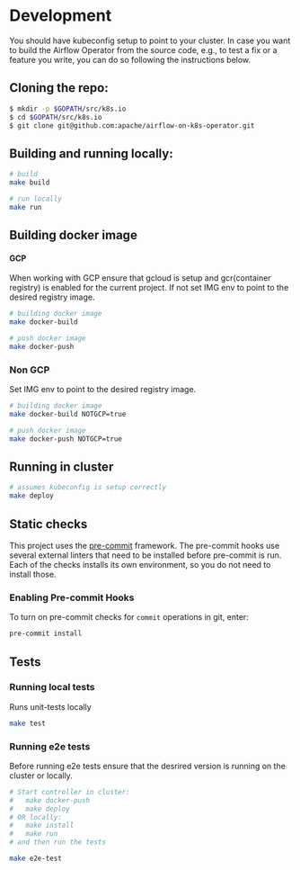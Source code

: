 <!--
 Licensed to the Apache Software Foundation (ASF) under one or more
 contributor license agreements.  See the NOTICE file distributed with
 this work for additional information regarding copyright ownership.
 The ASF licenses this file to You under the Apache License, Version 2.0
 (the "License"); you may not use this file except in compliance with
 the License.  You may obtain a copy of the License at

    http://www.apache.org/licenses/LICENSE-2.0

 Unless required by applicable law or agreed to in writing, software
 distributed under the License is distributed on an "AS IS" BASIS,
 WITHOUT WARRANTIES OR CONDITIONS OF ANY KIND, either express or implied.
 See the License for the specific language governing permissions and
 limitations under the License.
 -->

# Development
You should have kubeconfig setup to point to your cluster.
In case you want to build the Airflow Operator from the source code, e.g., to test a fix or a feature you write, you can do so following the instructions below.

## Cloning the repo:
```bash
$ mkdir -p $GOPATH/src/k8s.io
$ cd $GOPATH/src/k8s.io
$ git clone git@github.com:apache/airflow-on-k8s-operator.git
```

## Building and running locally:
```bash
# build
make build

# run locally
make run
```
## Building docker image
#### GCP
When working with GCP ensure that gcloud is setup and gcr(container registry) is enabled for the current project.
If not set IMG env to point to the desired registry image.
```bash
# building docker image
make docker-build

# push docker image
make docker-push
```


### Non GCP
Set IMG env to point to the desired registry image.
```bash
# building docker image
make docker-build NOTGCP=true

# push docker image
make docker-push NOTGCP=true
```
## Running in cluster
```bash
# assumes kubeconfig is setup correctly
make deploy
```

## Static checks
This project uses the [pre-commit](https://pre-commit.com) framework.
The pre-commit hooks use  several external linters that need to be installed
before pre-commit is run. Each of the checks installs its own environment,
so you do not need to install  those.

### Enabling Pre-commit Hooks

To turn on pre-commit checks for ``commit`` operations in git, enter:

```sh
pre-commit install
```

## Tests

### Running local tests
Runs unit-tests locally

```bash
make test
```

### Running e2e tests
Before running e2e tests ensure that the desrired version is running on the cluster or locally.

```bash
# Start controller in cluster:
#   make docker-push
#   make deploy
# OR locally:
#   make install
#   make run
# and then run the tests

make e2e-test
```
